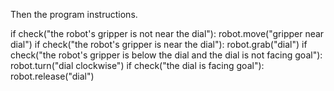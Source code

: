

Then the program instructions.

if check("the robot's gripper is not near the dial"):
        robot.move("gripper near dial")
if check("the robot's gripper is near the dial"):
        robot.grab("dial")
if check("the robot's gripper is below the dial and the dial is not facing goal"):
        robot.turn("dial clockwise")
if check("the dial is facing goal"):
        robot.release("dial")